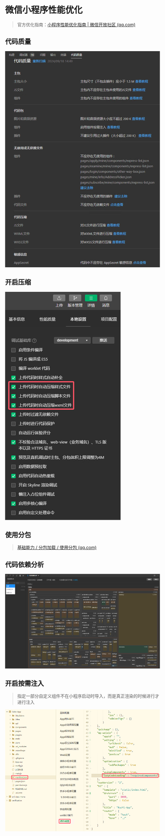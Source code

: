 # 微信小程序性能优化

> 官方优化指南：[小程序性能优化指南 | 微信开放社区 (qq.com)](https://developers.weixin.qq.com/community/develop/doc/00040e5a0846706e893dcc24256009)

## 代码质量

![image-20240918150214081](img/微信小程序性能优化/image-20240918150214081.png)

## 开启压缩



![image-20240918145455268](img/微信小程序性能优化/image-20240918145455268.png)

## 使用分包

> [基础能力 / 分包加载 / 使用分包 (qq.com)](https://developers.weixin.qq.com/miniprogram/dev/framework/subpackages/basic.html)

## 代码依赖分析

![image-20240918150326679](img/微信小程序性能优化/image-20240918150326679.png)

## 开启按需注入

> 指定一部分自定义组件不在小程序启动时导入，而是真正渲染的时候进行才进行注入

![image-20240918151106446](img/微信小程序性能优化/image-20240918151106446.png)
